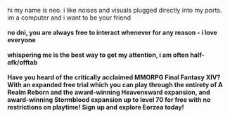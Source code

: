 hi my name is neo. i like noises and visuals plugged directly into my ports. im a computer and i want to be your friend
<br><br><b> no dni, you are always free to interact whenever for any reason - i love everyone
<br><br><b> whispering me is the best way to get my attention, i am often half-afk/offtab
<br><br><b> Have you heard of the critically acclaimed MMORPG Final Fantasy XIV? With an expanded free trial which you can play through the entirety of A Realm Reborn and the award-winning Heavensward expansion, and award-winning Stormblood expansion up to level 70 for free with no restrictions on playtime! Sign up and explore Eorzea today!


